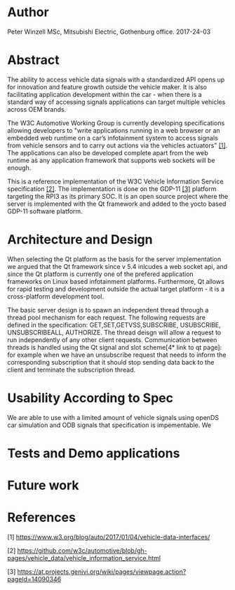 # Author
Peter Winzell MSc, Mitsubishi Electric, Gothenburg office. 2017-24-03

# Abstract

The ability to access vehicle data signals with a standardized API opens up for innovation and feature growth outside the vehicle maker. It is also facilitating application development within the car - when there is a standard way of accessing signals applications can target multiple vehicles across OEM brands. 

  The W3C Automotive Working Group is currently developing specifications allowing developers to "write applications running in a web browser or an embedded web runtime on a car’s infotainment system to access signals from vehicle sensors and to carry out actions via the vehicles actuators" [[1]](https://www.w3.org/blog/auto/2017/01/04/vehicle-data-interfaces/). The applications can also be developed complete apart from the web runtime as any application framework that supports web sockets will be enough. 
  
  This is a reference implementation of the W3C Vehicle Information Service specification [[2]](https://github.com/w3c/automotive/blob/gh-pages/vehicle_data/vehicle_information_service.html). The implementation is done on the GDP-11 [[3]](https://at.projects.genivi.org/wiki/pages/viewpage.action?pageId=14090346) platform targeting the RPI3 as its primary SOC. It is an open source project where the server is implemented with the Qt framework and added to the yocto based GDP-11 software platform.
  
# Architecture and Design

When selecting the Qt platform as the basis for the server implementation we argued that the Qt framework since v 5.4 inlcudes a web socket api, and since the Qt platform is currently one of the prefered application frameworks on Linux based infotainment platforms. Furthermore, Qt allows for rapid testing and development outside the actual target platform - it is a cross-platform development tool.

The basic server design is to spawn an independent thread through a thread pool mechanism for each request. The following requests are defined in the specification: GET,SET,GETVSS,SUBSCRIBE, USUBSCRIBE, UNSUBSCRIBEALL, AUTHORIZE. The thread deisgn will allow a request to run independently of any other client requests. Communication between threads is handled using the Qt signal and slot scheme[4* link to qt page]: for example when we have an unsubscribe request that needs to inform the corresponding subscription that it should stop sending data back to the client and terminate the subscription thread.


# Usability According to Spec

 We are able to use with a limited amount of vehicle signals using openDS car simulation and ODB signals that specification is impementable. We 
# Tests and Demo applications
# Future work
# References
[1] https://www.w3.org/blog/auto/2017/01/04/vehicle-data-interfaces/

[2] https://github.com/w3c/automotive/blob/gh-pages/vehicle_data/vehicle_information_service.html

[3] https://at.projects.genivi.org/wiki/pages/viewpage.action?pageId=14090346
